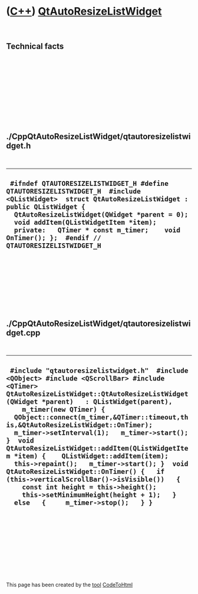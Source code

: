 



 

 

 

 

 

([C++](Cpp.md)) [QtAutoResizeListWidget](CppQtAutoResizeListWidget.md)
========================================================================

 

Technical facts
---------------

 

 

 

 

 

 

./CppQtAutoResizeListWidget/qtautoresizelistwidget.h
----------------------------------------------------

 

  ------------------------------------------------------------------------------------------------------------------------------------------------------------------------------------------------------------------------------------------------------------------------------------------------------------------------------------------
  ` #ifndef QTAUTORESIZELISTWIDGET_H #define QTAUTORESIZELISTWIDGET_H  #include <QListWidget>  struct QtAutoResizeListWidget : public QListWidget {   QtAutoResizeListWidget(QWidget *parent = 0);   void addItem(QListWidgetItem *item);    private:   QTimer * const m_timer;    void OnTimer(); };  #endif // QTAUTORESIZELISTWIDGET_H`
  ------------------------------------------------------------------------------------------------------------------------------------------------------------------------------------------------------------------------------------------------------------------------------------------------------------------------------------------

 

 

 

 

 

./CppQtAutoResizeListWidget/qtautoresizelistwidget.cpp
------------------------------------------------------

 

  -------------------------------------------------------------------------------------------------------------------------------------------------------------------------------------------------------------------------------------------------------------------------------------------------------------------------------------------------------------------------------------------------------------------------------------------------------------------------------------------------------------------------------------------------------------------------------------------------------------------------------------------------------------------------------------------------------------------------
  ` #include "qtautoresizelistwidget.h"  #include <QObject> #include <QScrollBar> #include <QTimer>  QtAutoResizeListWidget::QtAutoResizeListWidget(QWidget *parent)   : QListWidget(parent),     m_timer(new QTimer) {   QObject::connect(m_timer,&QTimer::timeout,this,&QtAutoResizeListWidget::OnTimer);   m_timer->setInterval(1);   m_timer->start(); }  void QtAutoResizeListWidget::addItem(QListWidgetItem *item) {    QListWidget::addItem(item);   this->repaint();   m_timer->start(); }  void QtAutoResizeListWidget::OnTimer() {   if (this->verticalScrollBar()->isVisible())   {     const int height = this->height();     this->setMinimumHeight(height + 1);   }   else   {     m_timer->stop();   } }`
  -------------------------------------------------------------------------------------------------------------------------------------------------------------------------------------------------------------------------------------------------------------------------------------------------------------------------------------------------------------------------------------------------------------------------------------------------------------------------------------------------------------------------------------------------------------------------------------------------------------------------------------------------------------------------------------------------------------------------

 

 

 

 

 





 




This page has been created by the [tool](Tools.md)
[CodeToHtml](ToolCodeToHtml.md)

